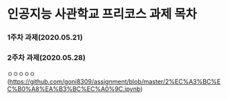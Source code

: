 # 인공지능 사관학교 프리코스 과제 목차

### 1주차 과제(2020.05.21)

### 2주차 과제(2020.05.28)
   ㅇㅇㅇㅇㅇ(https://github.com/goni8309/assignment/blob/master/2%EC%A3%BC%EC%B0%A8%EA%B3%BC%EC%A0%9C.ipynb)
